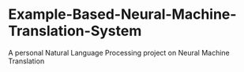 # Example-Based-Neural-Machine-Translation-System
A personal Natural Language Processing project on Neural Machine Translation
